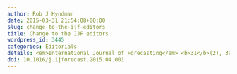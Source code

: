 ```yaml
---
author: Rob J Hyndman
date: 2015-03-31 21:54:08+00:00
slug: change-to-the-ijf-editors
title: Change to the IJF editors
wordpress_id: 3445
categories: Editorials
details: <em>International Journal of Forecasting</em> <b>31</b>(2), 391
doi: 10.1016/j.ijforecast.2015.04.001
---
```

